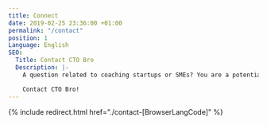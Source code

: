 ```yaml
---
title: Connect
date: 2019-02-25 23:36:00 +01:00
permalink: "/contact"
position: 1
Language: English
SEO:
  Title: Contact CTO Bro
  Description: |-
    A question related to coaching startups or SMEs? You are a potential partner? A customer?

    Contact CTO Bro!
---
```


{% include redirect.html href="./contact-[BrowserLangCode]" %}